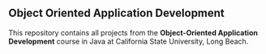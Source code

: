 ## Object Oriented Application Development
This repository contains all projects from the **Object-Oriented Application Development** course in Java at California State University, Long Beach.
